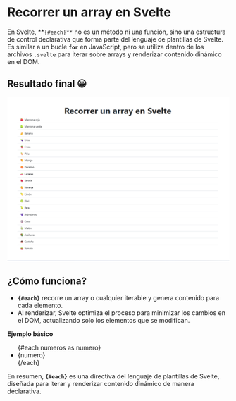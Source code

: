 # Recorrer un array en Svelte

En Svelte, **`{#each}**` no es un método ni una función, sino una estructura de control declarativa que forma parte del lenguaje de plantillas de Svelte.
Es similar a un bucle **`for`** en JavaScript, pero se utiliza dentro de los archivos `.svelte` para iterar sobre arrays y renderizar contenido dinámico en el DOM.


## Resultado final 😀

![Contador con Svelte](https://raw.githubusercontent.com/urian121/imagenes-proyectos-github/refs/heads/master/recorrer-array-en-svelte.png)


## ¿Cómo funciona?

- **`{#each}`** recorre un array o cualquier iterable y genera contenido para cada elemento.
- Al renderizar, Svelte optimiza el proceso para minimizar los cambios en el DOM, actualizando solo los elementos que se modifican.

**Ejemplo básico**
<script>
    let numeros = [1, 2, 3, 4, 5];
</script>

<ul>
    {#each numeros as numero}
        <li>{numero}</li>
    {/each}
</ul>


En resumen, **`{#each}`** es una directiva del lenguaje de plantillas de Svelte, diseñada para iterar y renderizar contenido dinámico de manera declarativa.
